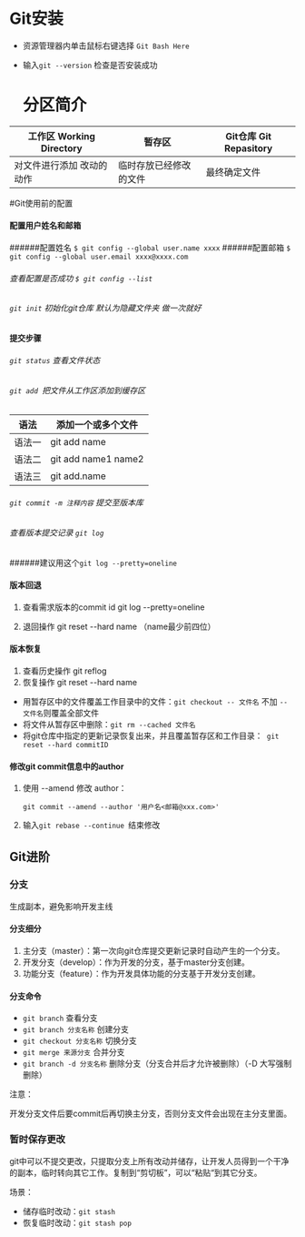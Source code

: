 # Git安装

- 资源管理器内单击鼠标右键选择 `Git Bash Here`

- 输入`git --version` 检查是否安装成功

  # 分区简介

| 工作区 Working Directory  | 暂存区                 | Git仓库 Git Repasitory |
| ------------------------- | ---------------------- | ---------------------- |
| 对文件进行添加 改动的动作 | 临时存放已经修改的文件 | 最终确定文件           |

#Git使用前的配置

#### 配置用户姓名和邮箱

######配置姓名 `$ git config --global user.name xxxx`
######配置邮箱 `$ git config --global user.email xxxx@xxxx.com`
###### 查看配置是否成功 `$ git config --list`

###### `git init` 初始化git仓库  默认为隐藏文件夹 做一次就好

#### 提交步骤

###### `git status` 查看文件状态

###### `git add `把文件从工作区添加到缓存区

| 语法   | 添加一个或多个文件  |
| ------ | ------------------- |
| 语法一 | git add name        |
| 语法二 | git add name1 name2 |
| 语法三 | git add.name        |

###### `git commit -m 注释内容` 提交至版本库

###### 查看版本提交记录 `git log`

######建议用这个`git log --pretty=oneline `

#### 版本回退

1. 查看需求版本的commit id     git log --pretty=oneline 

2. 退回操作   git reset --hard  name  （name最少前四位）

#### 版本恢复

1. 查看历史操作   git reflog 
2. 恢复操作   git reset --hard name

- 用暂存区中的文件覆盖工作目录中的文件：`git checkout -- 文件名` 不加 `-- 文件名`则覆盖全部文件
- 将文件从暂存区中删除：`git rm --cached 文件名`
- 将git仓库中指定的更新记录恢复出来，并且覆盖暂存区和工作目录：` git reset --hard commitID`

#### 修改git commit信息中的author

1. 使用 --amend 修改 author：

   `git commit --amend --author '用户名<邮箱@xxx.com>'`

2. 输入`git rebase --continue `结束修改

## Git进阶

### 分支

生成副本，避免影响开发主线

#### 分支细分

1. 主分支（master）：第一次向git仓库提交更新记录时自动产生的一个分支。
2. 开发分支（develop）：作为开发的分支，基于master分支创建。
3. 功能分支（feature）：作为开发具体功能的分支基于开发分支创建。

#### 分支命令

- `git branch` 查看分支
- `git branch 分支名称` 创建分支
- `git checkout 分支名称` 切换分支
- `git merge 来源分支` 合并分支
- `git branch -d 分支名称` 删除分支（分支合并后才允许被删除）（-D 大写强制删除）

注意：

 开发分支文件后要commit后再切换主分支，否则分支文件会出现在主分支里面。

### 暂时保存更改

git中可以不提交更改，只提取分支上所有改动并储存，让开发人员得到一个干净的副本，临时转向其它工作。复制到“剪切板”，可以“粘贴“到其它分支。

场景：

- 储存临时改动：`git stash`
- 恢复临时改动：`git stash pop`